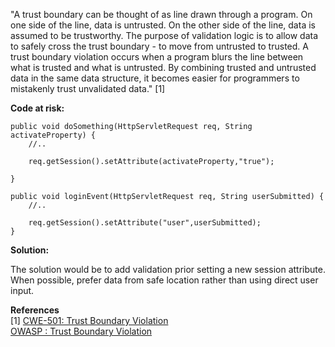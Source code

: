  "A trust boundary can be thought of as line drawn through a program. On one side of the line, data is untrusted. On the other side of the line, data is assumed to be trustworthy. The purpose of validation logic is to allow data to safely cross the trust boundary - to move from untrusted to trusted. A trust boundary violation occurs when a program blurs the line between what is trusted and what is untrusted. By combining trusted and untrusted data in the same data structure, it becomes easier for programmers to mistakenly trust unvalidated data." [1]

**Code at risk:**

```
public void doSomething(HttpServletRequest req, String activateProperty) {
    //..

    req.getSession().setAttribute(activateProperty,"true");

}
```
  

```
public void loginEvent(HttpServletRequest req, String userSubmitted) {
    //..

    req.getSession().setAttribute("user",userSubmitted);
}
```

**Solution:**

The solution would be to add validation prior setting a new session attribute. When possible, prefer data from safe location rather than using direct user input.

  

**References**  
[1] [CWE-501: Trust Boundary Violation](https://cwe.mitre.org/data/definitions/501.html)  
[OWASP : Trust Boundary Violation](https://www.owasp.org/index.php/Trust_Boundary_Violation)

